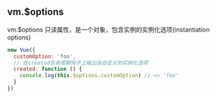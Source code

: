 
## vm.$options
vm.$options 只读属性，是一个对象，包含实例的实例化选项(instantiation options)

```js
new Vue({
  customOption: 'foo',
  // 在created生命周期钩子上输出自自定义的实例化选项
  created: function () {
    console.log(this.$options.customOption) // => 'foo'
  }
})
```
